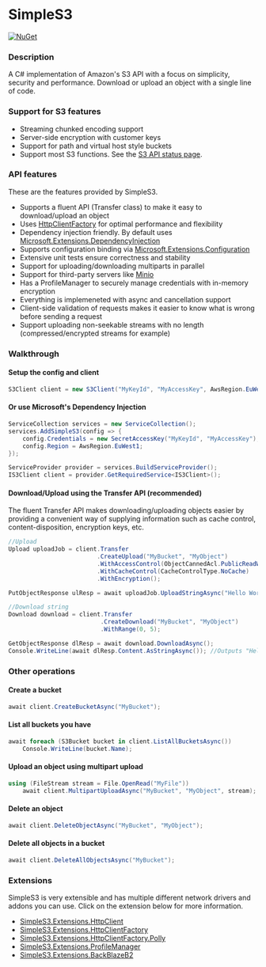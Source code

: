 # SimpleS3

[![NuGet](https://img.shields.io/nuget/v/Genbox.SimpleS3.svg?style=flat-square&label=nuget)](https://www.nuget.org/packages/Genbox.SimpleS3/)

### Description
A C# implementation of Amazon's S3 API with a focus on simplicity, security and performance. Download or upload an object with a single line of code.

### Support for S3 features
* Streaming chunked encoding support
* Server-side encryption with customer keys
* Support for path and virtual host style buckets
* Support most S3 functions. See the [S3 API status page](https://github.com/Genbox/SimpleS3/wiki/S3-API-status).

### API features
These are the features provided by SimpleS3.
* Supports a fluent API (Transfer class) to make it easy to download/upload an object
* Uses [HttpClientFactory](https://docs.microsoft.com/en-us/dotnet/architecture/microservices/implement-resilient-applications/use-httpclientfactory-to-implement-resilient-http-requests) for optimal performance and flexibility
* Dependency injection friendly. By default uses [Microsoft.Extensions.DependencyInjection](https://www.nuget.org/packages/Microsoft.Extensions.DependencyInjection/)
* Supports configuration binding via [Microsoft.Extensions.Configuration](https://docs.microsoft.com/en-us/aspnet/core/fundamentals/configuration/?view=aspnetcore-2.2)
* Extensive unit tests ensure correctness and stability
* Support for uploading/downloading multiparts in parallel
* Support for third-party servers like [Minio](https://min.io/)
* Has a ProfileManager to securely manage credentials with in-memory encryption
* Everything is implemeneted with async and cancellation support
* Client-side validation of requests makes it easier to know what is wrong before sending a request
* Support uploading non-seekable streams with no length (compressed/encrypted streams for example)

### Walkthrough

#### Setup the config and client
```csharp
S3Client client = new S3Client("MyKeyId", "MyAccessKey", AwsRegion.EuWest1)
```

#### Or use Microsoft's Dependency Injection
```csharp
ServiceCollection services = new ServiceCollection();
services.AddSimpleS3(config => {
    config.Credentials = new SecretAccessKey("MyKeyId", "MyAccessKey");
    config.Region = AwsRegion.EuWest1;
});

ServiceProvider provider = services.BuildServiceProvider();
IS3Client client = provider.GetRequiredService<IS3Client>();
```

#### Download/Upload using the Transfer API (recommended)
The fluent Transfer API makes downloading/uploading objects easier by providing a convenient way of supplying information such as cache control, content-disposition, encryption keys, etc.
```csharp
//Upload
Upload uploadJob = client.Transfer
                         .CreateUpload("MyBucket", "MyObject")
                         .WithAccessControl(ObjectCannedAcl.PublicReadWrite)
                         .WithCacheControl(CacheControlType.NoCache)
                         .WithEncryption();

PutObjectResponse ulResp = await uploadJob.UploadStringAsync("Hello World!", Encoding.UTF8);

//Download string
Download download = client.Transfer
                          .CreateDownload("MyBucket", "MyObject")
                          .WithRange(0, 5);                    

GetObjectResponse dlResp = await download.DownloadAsync();
Console.WriteLine(await dlResp.Content.AsStringAsync()); //Outputs "Hello"
```

### Other operations

#### Create a bucket
```csharp
await client.CreateBucketAsync("MyBucket");
```

#### List all buckets you have
```csharp
await foreach (S3Bucket bucket in client.ListAllBucketsAsync())
    Console.WriteLine(bucket.Name);
```

#### Upload an object using multipart upload
```csharp
using (FileStream stream = File.OpenRead("MyFile"))
    await client.MultipartUploadAsync("MyBucket", "MyObject", stream);
```

#### Delete an object
```csharp
await client.DeleteObjectAsync("MyBucket", "MyObject");
```

#### Delete all objects in a bucket
```csharp
await client.DeleteAllObjectsAsync("MyBucket");
```

### Extensions
SimpleS3 is very extensible and has multiple different network drivers and addons you can use. Click on the extension below for more information.

* [SimpleS3.Extensions.HttpClient](https://github.com/Genbox/SimpleS3/tree/master/src/SimpleS3.Extensions.HttpClient)
* [SimpleS3.Extensions.HttpClientFactory](https://github.com/Genbox/SimpleS3/tree/master/src/SimpleS3.Extensions.HttpClientFactory)
* [SimpleS3.Extensions.HttpClientFactory.Polly](https://github.com/Genbox/SimpleS3/tree/master/src/SimpleS3.Extensions.HttpClientFactory.Polly)
* [SimpleS3.Extensions.ProfileManager](https://github.com/Genbox/SimpleS3/tree/master/src/SimpleS3.Extensions.ProfileManager)
* [SimpleS3.Extensions.BackBlazeB2](https://github.com/Genbox/SimpleS3/tree/master/src/SimpleS3.Extensions.BackBlazeB2)
